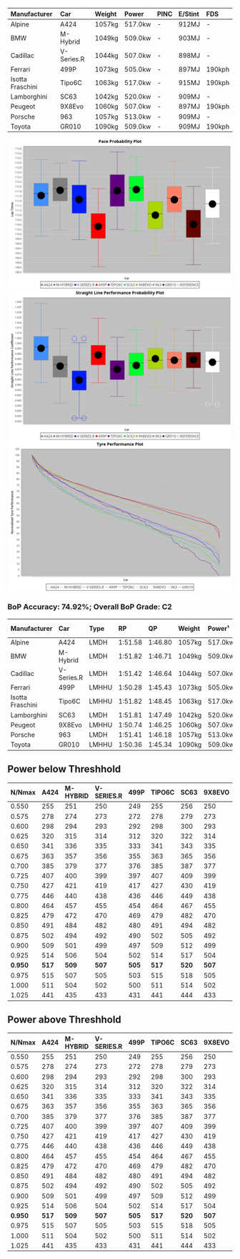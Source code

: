 | Manufacturer     | Car        | Weight | Power   | PINC    | E/Stint | FDS     |
|:-|:-|:-|:-|:-|:-|:-|
| Alpine           | A424       | 1057kg | 517.0kw |    -    | 912MJ   |    -    |
| BMW              | M-Hybrid   | 1049kg | 509.0kw |    -    | 903MJ   |    -    |
| Cadillac         | V-Series.R | 1044kg | 507.0kw |    -    | 898MJ   |    -    |
| Ferrari          | 499P       | 1073kg | 505.0kw |    -    | 897MJ   | 190kph  |
| Isotta Fraschini | Tipo6C     | 1063kg | 517.0kw |    -    | 915MJ   | 190kph  |
| Lamborghini      | SC63       | 1042kg | 520.0kw |    -    | 909MJ   |    -    |
| Peugeot          | 9X8Evo     | 1060kg | 507.0kw |    -    | 897MJ   | 190kph  |
| Porsche          | 963        | 1057kg | 513.0kw |    -    | 909MJ   |    -    |
| Toyota           | GR010      | 1090kg | 509.0kw |    -    | 909MJ   | 190kph  |

![PACECHART](./IMG/ACOMETHOD.png)
![STRAIGHTLINEPERFORMANCECHART](./IMG/ACOMETHOD_sp.png)
![TYREPERFORMANCECHART](./IMG/ACOMETHOD_tw.png)

### BoP Accuracy: 74.92%; Overall BoP Grade: C2
| Manufacturer     | Car        | Type  | RP      | QP      | Weight | Power¹  | Threshhold | PINC    | Power²   | E/Stint | AVG Vmax  | FDS     | RDLC | L/Stint | BOP-Grade | Model Accuracy | Model Points | Match%  | SimDiff |
|:-|:-|:-|:-|:-|:-|:-|:-|:-|:-|:-|:-|:-|:-|:-|:-|:-|:-|:-|:-|
| Alpine           | A424       | LMDH  | 1:51.58 | 1:46.80 | 1057kg | 517.0kw | 210.0kph   |    -    | 517.00kw |  912MJ  | 290.58kph |    -    | 1.00 | 34      | +B2       | 100.00%        | 946          | 82.57%  | #       |
| BMW              | M-Hybrid   | LMDH  | 1:51.82 | 1:46.71 | 1049kg | 509.0kw | 210.0kph   |    -    | 509.00kw |  903MJ  | 287.62kph |    -    | 1.01 | 34      | +B1       | 100.00%        | 1998         | 87.07%  | #       |
| Cadillac         | V-Series.R | LMDH  | 1:51.42 | 1:46.64 | 1044kg | 507.0kw | 210.0kph   |    -    | 507.00kw |  898MJ  | 285.47kph |    -    | 1.02 | 34      | +B1       | 98.11%         | 3991         | 87.63%  | ±2.26s  |
| Ferrari          | 499P       | LMHHU | 1:50.28 | 1:45.43 | 1073kg | 505.0kw | 210.0kph   |    -    | 505.00kw |  897MJ  | 287.63kph | 190kph  | 1.02 | 34      | -E1       | 98.72%         | 4180         | 55.50%  | ±2.99s  |
| Isotta Fraschini | Tipo6C     | LMHHU | 1:51.82 | 1:48.45 | 1063kg | 517.0kw | 210.0kph   |    -    | 517.00kw |  915MJ  | 287.36kph | 190kph  | 1.04 | 34      | +Ω1       | 97.73%         | 129          | 49.50%  | #       |
| Lamborghini      | SC63       | LMDH  | 1:51.81 | 1:47.49 | 1042kg | 520.0kw | 210.0kph   |    -    | 520.00kw |  909MJ  | 289.19kph |    -    | 1.04 | 34      | +C1       | 100.00%        | 784          | 75.15%  | #       |
| Peugeot          | 9X8Evo     | LMHHU | 1:50.74 | 1:46.25 | 1060kg | 507.0kw | 210.0kph   |    -    | 507.00kw |  897MJ  | 287.94kph | 190kph  | 1.00 | 34      | -C1       | 100.00%        | 636          | 77.52%  | #       |
| Porsche          | 963        | LMDH  | 1:51.41 | 1:46.18 | 1057kg | 513.0kw | 210.0kph   |    -    | 513.00kw |  909MJ  | 288.49kph |    -    | 1.00 | 34      | ~A1       | 99.91%         | 11713        | 100.00% | ±1.73s  |
| Toyota           | GR010      | LMHHU | 1:50.36 | 1:45.34 | 1090kg | 509.0kw | 210.0kph   |    -    | 509.00kw |  909MJ  | 286.44kph | 190kph  | 1.00 | 34      | -E1       | 99.90%         | 3123         | 59.29%  | ±2.65s  |

## Power below Threshhold
| N/Nmax    | A424    | M-HYBRID | V-SERIES.R | 499P    | TIPO6C  | SC63    | 9X8EVO  | 963     | GR010   |
|:-|:-|:-|:-|:-|:-|:-|:-|:-|:-|
|  0.550    |  255    |  251     |  250       |  249    |  255    |  256    |  250    |  253    |  251    |
|  0.575    |  278    |  274     |  273       |  272    |  278    |  279    |  273    |  276    |  274    |
|  0.600    |  298    |  294     |  293       |  292    |  298    |  300    |  293    |  296    |  294    |
|  0.625    |  320    |  315     |  314       |  312    |  320    |  322    |  314    |  317    |  315    |
|  0.650    |  341    |  336     |  335       |  333    |  341    |  343    |  335    |  338    |  336    |
|  0.675    |  363    |  357     |  356       |  355    |  363    |  365    |  356    |  360    |  357    |
|  0.700    |  385    |  379     |  377       |  376    |  385    |  387    |  377    |  382    |  379    |
|  0.725    |  407    |  400     |  399       |  397    |  407    |  409    |  399    |  403    |  400    |
|  0.750    |  427    |  421     |  419       |  417    |  427    |  430    |  419    |  424    |  421    |
|  0.775    |  446    |  440     |  438       |  436    |  446    |  449    |  438    |  443    |  440    |
|  0.800    |  464    |  457     |  455       |  454    |  464    |  467    |  455    |  461    |  457    |
|  0.825    |  479    |  472     |  470       |  469    |  479    |  482    |  470    |  476    |  472    |
|  0.850    |  491    |  484     |  482       |  480    |  491    |  494    |  482    |  487    |  484    |
|  0.875    |  502    |  494     |  492       |  490    |  502    |  505    |  492    |  498    |  494    |
|  0.900    |  509    |  501     |  499       |  497    |  509    |  512    |  499    |  505    |  501    |
|  0.925    |  514    |  506     |  504       |  502    |  514    |  517    |  504    |  510    |  506    |
| **0.950** | **517** | **509**  | **507**    | **505** | **517** | **520** | **507** | **513** | **509** |
|  0.975    |  515    |  507     |  505       |  503    |  515    |  518    |  505    |  511    |  507    |
|  1.000    |  511    |  504     |  502       |  500    |  511    |  514    |  502    |  507    |  504    |
|  1.025    |  441    |  435     |  433       |  431    |  441    |  444    |  433    |  438    |  435    |

## Power above Threshhold
| N/Nmax    | A424    | M-HYBRID | V-SERIES.R | 499P    | TIPO6C  | SC63    | 9X8EVO  | 963     | GR010   |
|:-|:-|:-|:-|:-|:-|:-|:-|:-|:-|
|  0.550    |  255    |  251     |  250       |  249    |  255    |  256    |  250    |  253    |  251    |
|  0.575    |  278    |  274     |  273       |  272    |  278    |  279    |  273    |  276    |  274    |
|  0.600    |  298    |  294     |  293       |  292    |  298    |  300    |  293    |  296    |  294    |
|  0.625    |  320    |  315     |  314       |  312    |  320    |  322    |  314    |  317    |  315    |
|  0.650    |  341    |  336     |  335       |  333    |  341    |  343    |  335    |  338    |  336    |
|  0.675    |  363    |  357     |  356       |  355    |  363    |  365    |  356    |  360    |  357    |
|  0.700    |  385    |  379     |  377       |  376    |  385    |  387    |  377    |  382    |  379    |
|  0.725    |  407    |  400     |  399       |  397    |  407    |  409    |  399    |  403    |  400    |
|  0.750    |  427    |  421     |  419       |  417    |  427    |  430    |  419    |  424    |  421    |
|  0.775    |  446    |  440     |  438       |  436    |  446    |  449    |  438    |  443    |  440    |
|  0.800    |  464    |  457     |  455       |  454    |  464    |  467    |  455    |  461    |  457    |
|  0.825    |  479    |  472     |  470       |  469    |  479    |  482    |  470    |  476    |  472    |
|  0.850    |  491    |  484     |  482       |  480    |  491    |  494    |  482    |  487    |  484    |
|  0.875    |  502    |  494     |  492       |  490    |  502    |  505    |  492    |  498    |  494    |
|  0.900    |  509    |  501     |  499       |  497    |  509    |  512    |  499    |  505    |  501    |
|  0.925    |  514    |  506     |  504       |  502    |  514    |  517    |  504    |  510    |  506    |
| **0.950** | **517** | **509**  | **507**    | **505** | **517** | **520** | **507** | **513** | **509** |
|  0.975    |  515    |  507     |  505       |  503    |  515    |  518    |  505    |  511    |  507    |
|  1.000    |  511    |  504     |  502       |  500    |  511    |  514    |  502    |  507    |  504    |
|  1.025    |  441    |  435     |  433       |  431    |  441    |  444    |  433    |  438    |  435    |
